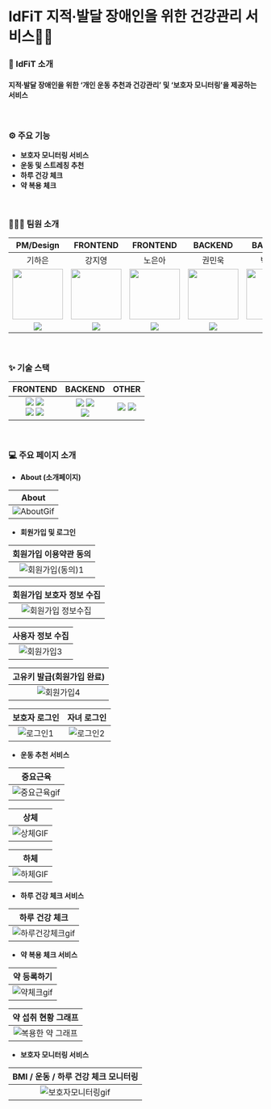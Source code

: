 # IdFiT 지적∙발달 장애인을 위한 건강관리 서비스💪🏻
### 🔎 IdFiT 소개
#### 지적∙발달 장애인을 위한 ‘개인 운동 추천과 건강관리’ 및 ‘보호자 모니터링’을 제공하는 서비스

<br/>

### ⚙️ 주요 기능
- **보호자 모니터링 서비스<br/>**
  <!--보호자가 회원가입 시 특정키를 발급받아 특정키로 로그인하여 건강관리 서비스를 이용한다.
  보호자는 가입한 아이디와 비밀번호로 로그인하여 건강 상테 및 운동 관리를 모니터링 한다.-->
- **운동 및 스트레칭 추천<br/>**
- **하루 건강 체크<br/>**
  <!--간단한 질문을 통해 사용자의 하루 건강 및 상태를 확인할 수 있습니다.-->
- **약 복용 체크<br/>**

<br/>

### 🙋🏻‍♂️ 팀원 소개
| PM/Design | FRONTEND | FRONTEND | BACKEND | BACKEND |
|:-:|:-:|:-:|:-:|:-:|
| 기하은 | 강지영 | 노은아 | 권민욱 | 박준범 |
| <img src="https://github.com/user-attachments/assets/1de28e9b-0091-4f52-9d66-bed1999ca6aa" width="100px" /> | <img src="https://github.com/user-attachments/assets/5f3abd56-cc35-429d-99e0-dec54e8dea23" width="100px" /> | <img src="https://github.com/user-attachments/assets/940304f9-811a-4a4f-a022-43ead62b967e" width="100px" /> | <img src="https://github.com/user-attachments/assets/59f431ea-b95a-4ed6-9e89-2c2ee68f1c2c" width="100px" /> | <img src="https://github.com/user-attachments/assets/841f4cf0-f37b-429c-bbdf-98af2520ef31" width="100px" /> |
|<a target="_blank" href="https://github.com/haeun0219"><img src="https://img.shields.io/badge/Github-181717?style=flat-square&logo=github&logoColor=white" /></a>|<a target="_blank" href="https://github.com/ungheeyo"><img src="https://img.shields.io/badge/Github-181717?style=flat-square&logo=github&logoColor=white" /></a>|<a target="_blank" href="https://github.com/eunah112"><img src="https://img.shields.io/badge/Github-181717?style=flat-square&logo=github&logoColor=white" /></a>|<a target="_blank" href="https://github.com/Blueturtle08"><img src="https://img.shields.io/badge/Github-181717?style=flat-square&logo=github&logoColor=white" /></a>|<a target="_blank" href="https://github.com/ttotto0421"><img src="https://img.shields.io/badge/Github-181717?style=flat-square&logo=github&logoColor=white" /></a>|

<br/>

### ✨ 기술 스택
| FRONTEND | BACKEND | OTHER |
|:-:|:-:|:-:|
| <img src="https://img.shields.io/badge/React-41BADB?style=for-the-badge&logo=react&logoColor=white" /> <img src="https://img.shields.io/badge/javascript-F7DF1E?style=for-the-badge&logo=javascript&logoColor=white" /> <br/> <img src="https://img.shields.io/badge/tailwindcss-41BADB?style=for-the-badge&logo=tailwindcss&logoColor=white" /> <img src="https://img.shields.io/badge/CSS3-1572B6?style=for-the-badge&logo=CSS3&logoColor=white" /> | <img src="https://img.shields.io/badge/spring-6DB33F?style=for-the-badge&logo=spring&logoColor=white" /> <img src="https://img.shields.io/badge/mysql-4479A1?style=for-the-badge&logo=mysql&logoColor=white" /> <br/> <img src="https://img.shields.io/badge/Java-ED8B00?style=for-the-badge&logo=openjdk&logoColor=white"> | <img src="https://img.shields.io/badge/notion-000000?style=for-the-badge&logo=notion&logoColor=white" /> <img src="https://img.shields.io/badge/github-181717?style=for-the-badge&logo=github&logoColor=white" />

<br/>

### 💻 주요 페이지 소개
- **About (소개페이지) <br/>**

| About |
|:-:|
| ![AboutGif](https://github.com/user-attachments/assets/2e5fe5d4-aca3-44e3-b940-498d422364fe) |

- **회원가입 및 로그인 <br/>**

| 회원가입 이용약관 동의 |
|:-:|
|![회원가입(동의)1](https://github.com/user-attachments/assets/22ac509c-3fac-481c-b45c-65a832a305be) |

| 회원가입 보호자 정보 수집 |
|:-:|
|![회원가입 정보수집](https://github.com/user-attachments/assets/45cdf5cf-2a48-4a84-927b-08a3dca706b6) |

| 사용자 정보 수집 |
|:-:|
| ![회원가입3](https://github.com/user-attachments/assets/6a106493-9d6c-41be-a888-216a48b324fd) |

| 고유키 발급(회원가입 완료) |
|:-:|
| ![회원가입4](https://github.com/user-attachments/assets/7cefb13d-fb0f-4f03-85f4-ceab2d88b913) |

| 보호자 로그인 | 자녀 로그인 |
|:-:|:-:|
| ![로그인1](https://github.com/user-attachments/assets/53e41510-682b-4b1c-ae46-5474ff81596d) | ![로그인2](https://github.com/user-attachments/assets/0496365c-1470-4855-b380-b1cc7466652c) |

- **운동 추천 서비스 <br/>**
  
| 중요근육 |
|:-:|
| ![중요근육gif](https://github.com/user-attachments/assets/a02c0f2a-95a9-40fe-b3a8-4db3b7584630) |

| 상체 |
|:-:|
| ![상체GIF](https://github.com/user-attachments/assets/83df23e9-d4b7-4f4a-9306-33b4ff7afb46) |

| 하체 |
|:-:|
| ![하체GIF](https://github.com/user-attachments/assets/d31662c2-e502-44a8-8747-c1639f485ece) |

- **하루 건강 체크 서비스 <br/>**
  
| 하루 건강 체크 |
|:-:|
| ![하루건강체크gif](https://github.com/user-attachments/assets/e9817fd8-f628-46d4-a57d-fa62ff95dba1) |

- **약 복용 체크 서비스 <br/>**
  
| 약 등록하기 |
|:-:|
| ![약체크gif](https://github.com/user-attachments/assets/5b3bc7db-8084-4596-a69e-aae8b245d2ac) |

| 약 섭취 현황 그래프 |
|:-:|
| ![복용한 약 그래프](https://github.com/user-attachments/assets/eac6d615-c2ad-443c-ae8c-0facece928a5) |

- **보호자 모니터링 서비스 <br/>**
  
| BMI / 운동 / 하루 건강 체크 모니터링 |
|:-:|
| ![보호자모니터링gif](https://github.com/user-attachments/assets/0aaa0503-b9e7-47ed-9d94-5dcc731928a0) |

